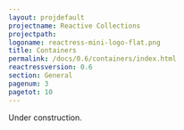 ```yaml
---
layout: projdefault
projectname: Reactive Collections
projectpath: 
logoname: reactress-mini-logo-flat.png
title: Containers
permalink: /docs/0.6/containers/index.html
reactressversion: 0.6
section: General
pagenum: 3
pagetot: 10
---
```



Under construction.

